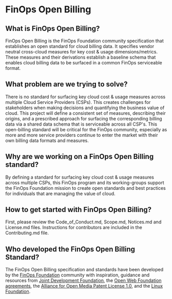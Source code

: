 # FinOps Open Billing

## What is FinOps Open Billing?

FinOps Open Billing is the FinOps Foundation community specification that establishes an open standard for cloud billing data. It specifies vendor neutral cross-cloud measures for key cost & usage dimensions/metrics. These measures and their derivations establish a baseline schema that enables cloud billing data to be surfaced in a common FinOps serviceable format.

## What problem are we trying to solve?

There is no standard for surfacing key cloud cost & usage measures across multiple Cloud Service Providers (CSPs). This creates challenges for stakeholders when making decisions and quantifying the business value of cloud.  This project will define a consistent set of measures, describing their origins, and a prescribed approach for surfacing the corresponding billing data via a shared data schema that is serviceable across all CSP's. This open-billing standard will be critical for the FinOps community, especially as more and more service providers continue to enter the market with their own billing data formats and measures.


## Why are we working on a FinOps Open Billing standard?

By defining a standard for surfacing key cloud cost & usage measures across multiple CSPs,  this FinOps program and its working-groups support the FinOps Foundation mission to create open standards and best practices for individuals that are managing the value of cloud.


## How to get started with FinOps Open Billing?

First, please review the Code_of_Conduct.md, Scope.md, Notices.md and License.md files.  Instructions for contributors are included in the Contributing.md file.




## Who developed the FinOps Open Billing Standard?

The FinOps Open Billing specification and standards have been developed by the [FinOps Foundation](https://www.finops.org) community with inspiration, guidance and resources from [Joint Development Foundation](https://www.jointdevelopment.org), the [Open Web Foundation agreements](https://openwebfoundation.org), the [Alliance for Open Media Patent License 1.0](https://aomedia.org/license/patent-license/), and the [Linux Foundation](https://www.linuxfoundation.org/).

